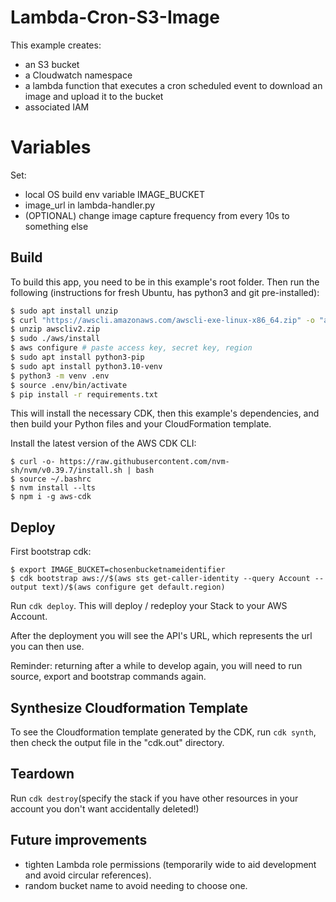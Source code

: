 # Lambda-Cron-S3-Image

This example creates:
- an S3 bucket
- a Cloudwatch namespace
- a lambda function that executes a cron scheduled event to download an image and upload it to the bucket
- associated IAM

# Variables

Set:
- local OS build env variable IMAGE_BUCKET
- image_url in lambda-handler.py
- (OPTIONAL) change image capture frequency from every 10s to something else


## Build

To build this app, you need to be in this example's root folder. Then run the following (instructions for fresh Ubuntu, has python3 and git pre-installed):

```bash
$ sudo apt install unzip
$ curl "https://awscli.amazonaws.com/awscli-exe-linux-x86_64.zip" -o "awscliv2.zip"
$ unzip awscliv2.zip
$ sudo ./aws/install
$ aws configure # paste access key, secret key, region
$ sudo apt install python3-pip
$ sudo apt install python3.10-venv
$ python3 -m venv .env
$ source .env/bin/activate
$ pip install -r requirements.txt
```

This will install the necessary CDK, then this example's dependencies, and then build your Python files and your CloudFormation template.

Install the latest version of the AWS CDK CLI:

```shell
$ curl -o- https://raw.githubusercontent.com/nvm-sh/nvm/v0.39.7/install.sh | bash
$ source ~/.bashrc
$ nvm install --lts
$ npm i -g aws-cdk
```

## Deploy

First bootstrap cdk:
```shell
$ export IMAGE_BUCKET=chosenbucketnameidentifier
$ cdk bootstrap aws://$(aws sts get-caller-identity --query Account --output text)/$(aws configure get default.region)
```

Run `cdk deploy`. This will deploy / redeploy your Stack to your AWS Account.

After the deployment you will see the API's URL, which represents the url you can then use.

Reminder: returning after a while to develop again, you will need to run source, export and bootstrap commands again.

## Synthesize Cloudformation Template

To see the Cloudformation template generated by the CDK, run `cdk synth`, then check the output file in the "cdk.out" directory.

## Teardown

Run `cdk destroy`(specify the stack if you have other resources in your account you don't want accidentally deleted!)

## Future improvements
- tighten Lambda role permissions (temporarily wide to aid development and avoid circular references).
- random bucket name to avoid needing to choose one.
